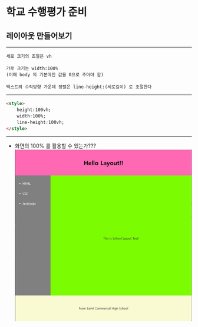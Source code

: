 # 학교 수행평가 준비
## 레이아웃 만들어보기
---
```
세로 크기의 조절은 vh

가로 크기는 width:100%
(이때 body 의 기본마진 값을 0으로 주어야 함)

텍스트의 수직방향 가운데 정렬은 line-height:(세로길이) 로 조절한다
```
---
```html
<style>
    height:100vh;
    width:100%;
    line-height:100vh;
</style>
```
---

- 화면의 100% 를 활용할 수 있는가???
![LayOut](./layout.JPG)
